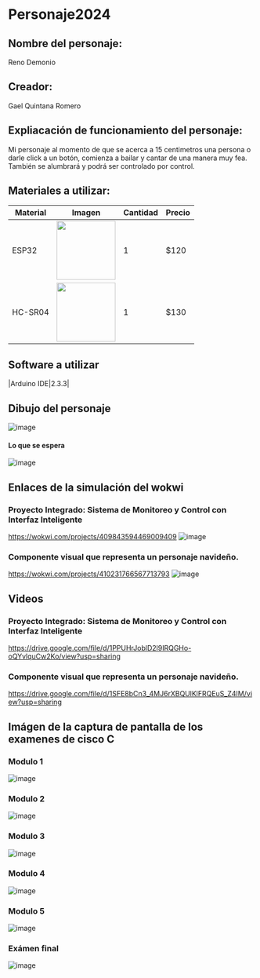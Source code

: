 # Personaje2024

## Nombre del personaje:
Reno Demonio

## Creador:
Gael Quintana Romero

## Expliacación de funcionamiento del personaje:
Mi personaje al momento de que se acerca a 15 centimetros una persona o darle click
a un botón, comienza a bailar y cantar de una manera muy fea. También se alumbrará
y podrá ser controlado por control.

## Materiales a utilizar:
|Material | Imagen | Cantidad |Precio |
|--|--|--|--|
|ESP32|<img src="https://github.com/user-attachments/assets/32e36f85-9e75-4b46-9af0-002f56633eb7" width="120"/>|1|$120|
|HC-SR04|<img src="https://github.com/user-attachments/assets/f0885ad1-58f5-431d-828b-bf01f25ffe03" width="120"/>|1|$130|

## Software a utilizar
|Arduino IDE|2.3.3|
## Dibujo del personaje
![image](https://github.com/user-attachments/assets/e2b659b6-e021-4cf7-8797-039d2e0f24f9)
#### Lo que se espera
![image](https://github.com/user-attachments/assets/cc6b8361-98f1-4f36-a447-8a3c36b9924f)

## Enlaces de la simulación del wokwi
### Proyecto Integrado: Sistema de Monitoreo y Control con Interfaz Inteligente
https://wokwi.com/projects/409843594469009409
![image](https://github.com/user-attachments/assets/7cdb1d26-2811-48f0-84f6-b09108106fdc)

### Componente visual que representa un personaje navideño.
https://wokwi.com/projects/410231766567713793
![image](https://github.com/user-attachments/assets/373dedb0-c671-4c28-a165-3a2ea2561495)
## Videos
### Proyecto Integrado: Sistema de Monitoreo y Control con Interfaz Inteligente
https://drive.google.com/file/d/1PPUHrJoblD2l9IRQGHo-oQYvlquCw2Ko/view?usp=sharing
### Componente visual que representa un personaje navideño.
https://drive.google.com/file/d/1SFE8bCn3_4MJ6rXBQUlKlFRQEuS_Z4IM/view?usp=sharing
## Imágen de la captura de pantalla de los examenes de cisco C
### Modulo 1
![image](https://github.com/user-attachments/assets/8eb709b4-9eed-48b5-b1b0-8d1e88a135e8)
### Modulo 2
![image](https://github.com/user-attachments/assets/82cce452-57e8-428b-bea5-d99c4cb4e7dc)
### Modulo 3
![image](https://github.com/user-attachments/assets/656958a0-2446-460b-8fc5-9cedb17fae64)
### Modulo 4
![image](https://github.com/user-attachments/assets/0b0f2f08-e9d8-4cba-a254-86b1a6818bc8)
### Modulo 5
![image](https://github.com/user-attachments/assets/293373b4-0eee-48f1-a8ac-c5cbaa0d64c4)
### Exámen final
![image](https://github.com/user-attachments/assets/09eae099-a483-4053-a4d5-990a611960fc)

